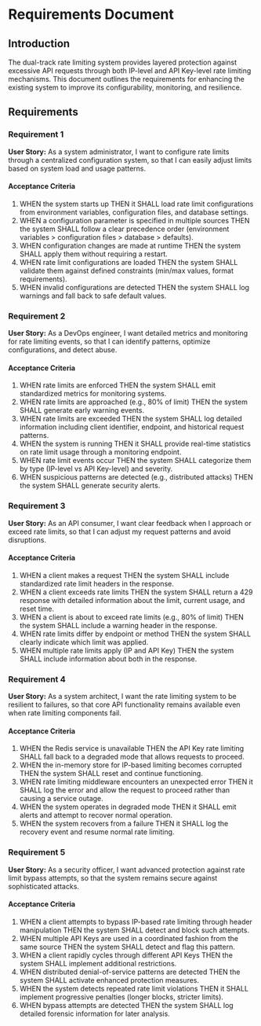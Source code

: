 # Requirements Document

## Introduction

The dual-track rate limiting system provides layered protection against excessive API requests through both IP-level and API Key-level rate limiting mechanisms. This document outlines the requirements for enhancing the existing system to improve its configurability, monitoring, and resilience.

## Requirements

### Requirement 1

**User Story:** As a system administrator, I want to configure rate limits through a centralized configuration system, so that I can easily adjust limits based on system load and usage patterns.

#### Acceptance Criteria

1. WHEN the system starts up THEN it SHALL load rate limit configurations from environment variables, configuration files, and database settings.
2. WHEN a configuration parameter is specified in multiple sources THEN the system SHALL follow a clear precedence order (environment variables > configuration files > database > defaults).
3. WHEN configuration changes are made at runtime THEN the system SHALL apply them without requiring a restart.
4. WHEN rate limit configurations are loaded THEN the system SHALL validate them against defined constraints (min/max values, format requirements).
5. WHEN invalid configurations are detected THEN the system SHALL log warnings and fall back to safe default values.

### Requirement 2

**User Story:** As a DevOps engineer, I want detailed metrics and monitoring for rate limiting events, so that I can identify patterns, optimize configurations, and detect abuse.

#### Acceptance Criteria

1. WHEN rate limits are enforced THEN the system SHALL emit standardized metrics for monitoring systems.
2. WHEN rate limits are approached (e.g., 80% of limit) THEN the system SHALL generate early warning events.
3. WHEN rate limits are exceeded THEN the system SHALL log detailed information including client identifier, endpoint, and historical request patterns.
4. WHEN the system is running THEN it SHALL provide real-time statistics on rate limit usage through a monitoring endpoint.
5. WHEN rate limit events occur THEN the system SHALL categorize them by type (IP-level vs API Key-level) and severity.
6. WHEN suspicious patterns are detected (e.g., distributed attacks) THEN the system SHALL generate security alerts.

### Requirement 3

**User Story:** As an API consumer, I want clear feedback when I approach or exceed rate limits, so that I can adjust my request patterns and avoid disruptions.

#### Acceptance Criteria

1. WHEN a client makes a request THEN the system SHALL include standardized rate limit headers in the response.
2. WHEN a client exceeds rate limits THEN the system SHALL return a 429 response with detailed information about the limit, current usage, and reset time.
3. WHEN a client is about to exceed rate limits (e.g., 80% of limit) THEN the system SHALL include a warning header in the response.
4. WHEN rate limits differ by endpoint or method THEN the system SHALL clearly indicate which limit was applied.
5. WHEN multiple rate limits apply (IP and API Key) THEN the system SHALL include information about both in the response.

### Requirement 4

**User Story:** As a system architect, I want the rate limiting system to be resilient to failures, so that core API functionality remains available even when rate limiting components fail.

#### Acceptance Criteria

1. WHEN the Redis service is unavailable THEN the API Key rate limiting SHALL fall back to a degraded mode that allows requests to proceed.
2. WHEN the in-memory store for IP-based limiting becomes corrupted THEN the system SHALL reset and continue functioning.
3. WHEN rate limiting middleware encounters an unexpected error THEN it SHALL log the error and allow the request to proceed rather than causing a service outage.
4. WHEN the system operates in degraded mode THEN it SHALL emit alerts and attempt to recover normal operation.
5. WHEN the system recovers from a failure THEN it SHALL log the recovery event and resume normal rate limiting.

### Requirement 5

**User Story:** As a security officer, I want advanced protection against rate limit bypass attempts, so that the system remains secure against sophisticated attacks.

#### Acceptance Criteria

1. WHEN a client attempts to bypass IP-based rate limiting through header manipulation THEN the system SHALL detect and block such attempts.
2. WHEN multiple API Keys are used in a coordinated fashion from the same source THEN the system SHALL detect and flag this pattern.
3. WHEN a client rapidly cycles through different API Keys THEN the system SHALL implement additional restrictions.
4. WHEN distributed denial-of-service patterns are detected THEN the system SHALL activate enhanced protection measures.
5. WHEN the system detects repeated rate limit violations THEN it SHALL implement progressive penalties (longer blocks, stricter limits).
6. WHEN bypass attempts are detected THEN the system SHALL log detailed forensic information for later analysis.